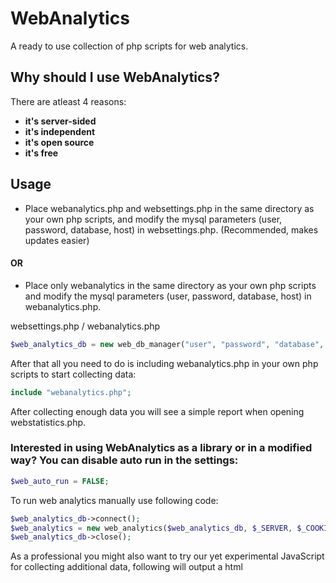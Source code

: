 # WebAnalytics
A ready to use collection of php scripts for web analytics.

## Why should I use WebAnalytics?
There are atleast 4 reasons:
* **it's server-sided**
* **it's independent**
* **it's open source**
* **it's free**

## Usage
* Place webanalytics.php and websettings.php in the same directory as your own php scripts, and modify the mysql parameters (user, password, database, host) in websettings.php. (Recommended, makes updates easier)
#### OR
* Place only webanalytics in the same directory as your own php scripts and modify the mysql parameters (user, password, database, host) in webanalytics.php.

websettings.php / webanalytics.php
```php
$web_analytics_db = new web_db_manager("user", "password", "database", "localhost");
```

After that all you need to do is including webanalytics.php in your own php scripts to start collecting data:
```php
include "webanalytics.php";
```

After collecting enough data you will see a simple report when opening webstatistics.php.

### Interested in using WebAnalytics as a library or in a modified way? You can disable auto run in the settings:
```php
$web_auto_run = FALSE;
```

To run web analytics manually use following code:
```php
$web_analytics_db->connect();
$web_analytics = new web_analytics($web_analytics_db, $_SERVER, $_COOKIE);
$web_analytics_db->close();
```

As a professional you might also want to try our yet experimental JavaScript for collecting additional data, following will output a html <script> element containing the script:
```php
$web_analytics->echo_script();
```

## Requirements
* PHP 5.0 or higher
* a MySQL Server
* (a webserver of course)

### PLEASE NOTE: WebAnalytics is still in development. We rely on your feedback!
